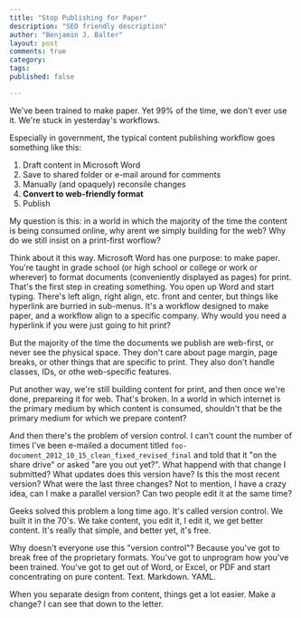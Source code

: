 ```yaml
---
title: "Stop Publishing for Paper"
description: "SEO friendly description"
author: "Benjamin J. Balter"
layout: post
comments: true
category: 
tags: 
published: false

---
```


We've been trained to make paper. Yet 99% of the time, we don't ever use it. We're stuck in yesterday's workflows.

Especially in government, the typical content publishing workflow goes something like this:

1. Draft content in Microsoft Word
2. Save to shared folder or e-mail around for comments
3. Manually (and opaquely) reconsile changes
4. **Convert to web-friendly format**
5. Publish

My question is this: in a world in which the majority of the time the content is being consumed online, why arent we simply building for the web? Why do we still insist on a print-first worflow?

Think about it this way. Microsoft Word has one purpose: to make paper. You're taught in grade school (or high school or college or work or wherever) to format documents (conveniently displayed as pages) for print. That's the first step in creating something. You open up Word and start typing. There's left align, right align, etc. front and center, but things like hyperlink are burried in sub-menus. It's a workflow designed to make paper, and a workflow align to a specific company. Why would you need a hyperlink if you were just going to hit print?

But the majority of the time the documents we publish are web-first, or never see the physical space. They don't care about page margin, page breaks, or other things that are specific to print. They also don't handle classes, IDs, or othe web-specific features.

Put another way, we're still building content for print, and then once we're done, prepareing it for web. That's broken. In a world in which internet is the primary medium by which content is consumed, shouldn't that be the primary medium for which we prepare content?

And then there's the problem of version control. I can't count the number of times I've been e-mailed a document titled `foo-document_2012_10_15_clean_fixed_revised_final` and told that it "on the share drive" or asked "are you out yet?". What happend with that change I submitted? What updates does this version have? Is this the most recent version? What were the last three changes? Not to mention, I have a crazy idea, can I make a parallel version? Can two people edit it at the same time?

Geeks solved this problem a long time ago. It's called version control. We built it in the 70's. We take content, you edit it, I edit it, we get better content. It's really that simple, and better yet, it's free.

Why doesn't everyone use this "version control"? Because you've got to break free of the proprietary formats. You've got to unprogram how you've been trained. You've got to get out of Word, or Excel, or PDF and start concentrating on pure content. Text. Markdown. YAML.

When you separate design from content, things get a lot easier. Make a change? I can see that down to the letter. 
